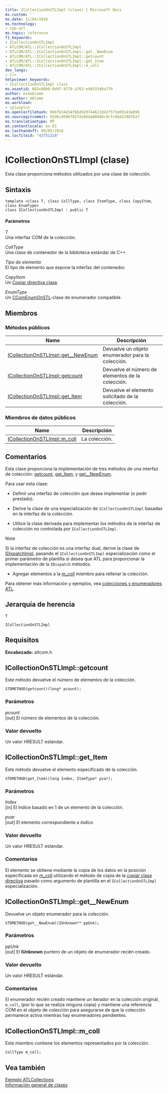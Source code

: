 ```yaml
---
title: ICollectionOnSTLImpl (clase) | Microsoft Docs
ms.custom: ''
ms.date: 11/04/2016
ms.technology:
- cpp-atl
ms.topic: reference
f1_keywords:
- ICollectionOnSTLImpl
- ATLCOM/ATL::ICollectionOnSTLImpl
- ATLCOM/ATL::ICollectionOnSTLImpl::get__NewEnum
- ATLCOM/ATL::ICollectionOnSTLImpl::getcount
- ATLCOM/ATL::ICollectionOnSTLImpl::get_Item
- ATLCOM/ATL::ICollectionOnSTLImpl::m_coll
dev_langs:
- C++
helpviewer_keywords:
- ICollectionOnSTLImpl class
ms.assetid: 683c88b0-0d97-4779-a762-e493334ba7f9
author: mikeblome
ms.author: mblome
ms.workload:
- cplusplus
ms.openlocfilehash: 6bbfb34d34f6bd920744621042f5f3e09143e896
ms.sourcegitcommit: 92dbc4b9bf82fda96da80846c9cfcdba524035af
ms.translationtype: MT
ms.contentlocale: es-ES
ms.lasthandoff: 09/05/2018
ms.locfileid: "43751324"
---
```

# <a name="icollectiononstlimpl-class"></a>ICollectionOnSTLImpl (clase)

Esta clase proporciona métodos utilizados por una clase de colección.

## <a name="syntax"></a>Sintaxis

```
template <class T, class CollType, class ItemType, class CopyItem, class EnumType>  
class ICollectionOnSTLImpl : public T
```

#### <a name="parameters"></a>Parámetros

*T*  
Una interfaz COM de la colección.

*CollType*  
Una clase de contenedor de la biblioteca estándar de C++.

*Tipo de elemento*  
El tipo de elemento que expone la interfaz del contenedor.

*CopyItem*  
Un [Copiar directiva clase](../../atl/atl-copy-policy-classes.md).

*EnumType*  
Un [CComEnumOnSTL](../../atl/reference/ccomenumonstl-class.md)-clase de enumerador compatible.

## <a name="members"></a>Miembros

### <a name="public-methods"></a>Métodos públicos

|Name|Descripción|
|----------|-----------------|
|[ICollectionOnSTLImpl::get__NewEnum](#newenum)|Devuelve un objeto enumerador para la colección.|
|[ICollectionOnSTLImpl::getcount](#get_count)|Devuelve el número de elementos de la colección.|
|[ICollectionOnSTLImpl::get_Item](#get_item)|Devuelve el elemento solicitado de la colección.|

### <a name="public-data-members"></a>Miembros de datos públicos

|Name|Descripción|
|----------|-----------------|
|[ICollectionOnSTLImpl::m_coll](#m_coll)|La colección.|

## <a name="remarks"></a>Comentarios

Esta clase proporciona la implementación de tres métodos de una interfaz de colección: [getcount](#get_count), [get_Item](#get_item), y [get__NewEnum](#newenum).

Para usar esta clase:

- Definir una interfaz de colección que desea implementar (o pedir prestado).

- Derive la clase de una especialización de `ICollectionOnSTLImpl` basadas en la interfaz de la colección.

- Utilice la clase derivada para implementar los métodos de la interfaz de colección no controlada por `ICollectionOnSTLImpl`.

> [!NOTE]
>  Si la interfaz de colección es una interfaz dual, derive la clase de [IDispatchImpl](../../atl/reference/idispatchimpl-class.md), pasando el `ICollectionOnSTLImpl` especialización como el primer parámetro de plantilla si desea que ATL para proporcionar la implementación de la `IDispatch` métodos.

- Agregar elementos a la [m_coll](#m_coll) miembro para rellenar la colección.

Para obtener más información y ejemplos, vea [colecciones y enumeradores ATL](../../atl/atl-collections-and-enumerators.md).

## <a name="inheritance-hierarchy"></a>Jerarquía de herencia

`T`

`ICollectionOnSTLImpl`

## <a name="requirements"></a>Requisitos

**Encabezado:** atlcom.h

##  <a name="get_count"></a>  ICollectionOnSTLImpl::getcount

Este método devuelve el número de elementos de la colección.

```
STDMETHOD(getcount)(long* pcount);
```

### <a name="parameters"></a>Parámetros

*pcount*  
[out] El número de elementos de la colección.

### <a name="return-value"></a>Valor devuelto

Un valor HRESULT estándar.

##  <a name="get_item"></a>  ICollectionOnSTLImpl::get_Item

Este método devuelve el elemento especificado de la colección.

```
STDMETHOD(get_Item)(long Index, ItemType* pvar);
```

### <a name="parameters"></a>Parámetros

*Index*  
[in] El índice basado en 1 de un elemento de la colección.

*pvar*  
[out] El elemento correspondiente a *índice*.

### <a name="return-value"></a>Valor devuelto

Un valor HRESULT estándar.

### <a name="remarks"></a>Comentarios

El elemento se obtiene mediante la copia de los datos en la posición especificada en [m_coll](#m_coll) utilizando el método de copia de la [copiar clase directiva](../../atl/atl-copy-policy-classes.md) pasado como argumento de plantilla en el `ICollectionOnSTLImpl` especialización.

##  <a name="newenum"></a>  ICollectionOnSTLImpl::get__NewEnum

Devuelve un objeto enumerador para la colección.

```
STDMETHOD(get__NewEnum)(IUnknown** ppUnk);
```

### <a name="parameters"></a>Parámetros

*ppUnk*  
[out] El **IUnknown** puntero de un objeto de enumerador recién creado.

### <a name="return-value"></a>Valor devuelto

Un valor HRESULT estándar.

### <a name="remarks"></a>Comentarios

El enumerador recién creado mantiene un iterador en la colección original, `m_coll`, (por lo que se realiza ninguna copia) y mantiene una referencia COM en el objeto de colección para asegurarse de que la colección permanece activa mientras hay enumeradores pendientes.

##  <a name="m_coll"></a>  ICollectionOnSTLImpl::m_coll

Este miembro contiene los elementos representados por la colección.

```
CollType m_coll;
```

## <a name="see-also"></a>Vea también

[Ejemplo ATLCollections](../../visual-cpp-samples.md)   
[Información general de clases](../../atl/atl-class-overview.md)
